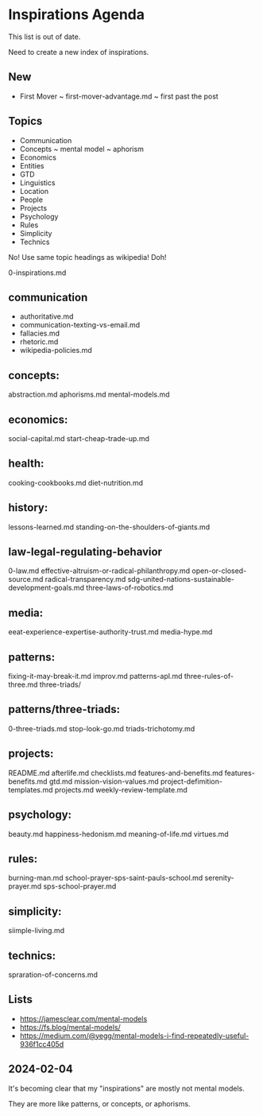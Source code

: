 # Inspirations Agenda

This list is out of date.

Need to create a new index of inspirations.


## New

* First Mover ~ first-mover-advantage.md ~ first past the post

## Topics

* Communication
* Concepts ~ mental model ~ aphorism
* Economics
* Entities
* GTD
* Linguistics
* Location
* People
* Projects
* Psychology
* Rules
* Simplicity
* Technics

No! Use same topic headings as wikipedia! Doh!

0-inspirations.md



## communication

* authoritative.md
* communication-texting-vs-email.md
* fallacies.md
* rhetoric.md
* wikipedia-policies.md

## concepts:

abstraction.md
aphorisms.md
mental-models.md

## economics:

social-capital.md
start-cheap-trade-up.md

## health:

cooking-cookbooks.md
diet-nutrition.md

## history:

lessons-learned.md
standing-on-the-shoulders-of-giants.md

## law-legal-regulating-behavior

0-law.md
effective-altruism-or-radical-philanthropy.md
open-or-closed-source.md
radical-transparency.md
sdg-united-nations-sustainable-development-goals.md
three-laws-of-robotics.md

## media:

eeat-experience-expertise-authority-trust.md
media-hype.md

## patterns:

fixing-it-may-break-it.md
improv.md
patterns-apl.md
three-rules-of-three.md
three-triads/

## patterns/three-triads:

0-three-triads.md
stop-look-go.md
triads-trichotomy.md

## projects:

README.md
afterlife.md
checklists.md
features-and-benefits.md
features-benefits.md
gtd.md
mission-vision-values.md
project-defimition-templates.md
projects.md
weekly-review-template.md

## psychology:

beauty.md
happiness-hedonism.md
meaning-of-life.md
virtues.md

## rules:

burning-man.md
school-prayer-sps-saint-pauls-school.md
serenity-prayer.md
sps-school-prayer.md

## simplicity:

siimple-living.md

## technics:

spraration-of-concerns.md


## Lists

* https://jamesclear.com/mental-models
* https://fs.blog/mental-models/
* https://medium.com/@yegg/mental-models-i-find-repeatedly-useful-936f1cc405d


## 2024-02-04

It's becoming clear that my "inspirations" are mostly not mental models.

They are more like patterns, or concepts, or aphorisms.


